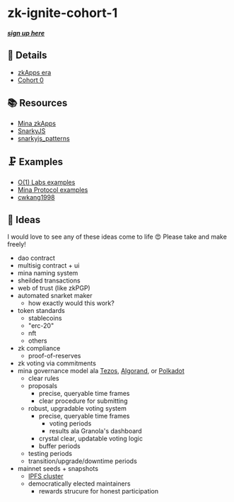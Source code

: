 # zk-ignite-cohort-1

##### [sign up here](https://minaprotocol.com/zkignite-cohort1-signup?utm_medium=community&utm_source=discord&utm_campaign=zkignite)

## 📰 Details

- [zkApps era](https://minaprotocol.com/blog/zkapps-era)
- [Cohort 0](https://minaprotocol.com/blog/zkignite-cohort0)

## 📚 Resources

- [Mina zkApps](https://www.youtube.com/watch?v=yTzAnftH7I8&list=PLx_U8qR-tMtLfCOZ1JSMHmvzw_QLDqKmo)
- [SnarkyJS](https://github.com/o1-labs/snarkyjs)
- [snarkyjs_patterns](https://github.com/chrlyz/snarkyjs_patterns)

## 🗜️ Examples

- [O(1) Labs examples](https://github.com/o1-labs/snarkyjs/tree/main/src/examples/zkapps)
- [Mina Protocol examples](https://github.com/MinaProtocol/mina/tree/develop/src/lib/zkapps_examples)
- [cwkang1998](https://github.com/cwkang1998/zk-ignite-cohort-0)

## 🦋 Ideas

I would love to see any of these ideas come to life 😍 Please take and make freely!

- dao contract
- multisig contract + ui
- mina naming system
- sheilded transactions
- web of trust (like zkPGP)
- automated snarket maker
  - how exactly would this work?
- token standards
  - stablecoins
  - "erc-20"
  - nft
  - others
- zk compliance
  - proof-of-reserves
- zk voting via commitments
- mina governance model ala [Tezos](https://tezos.com/governance/), [Algorand](https://www.algorand.foundation/governance), or [Polkadot](https://polkadot.network/blog/polkadot-governance/)
  - clear rules
  - proposals
    - precise, queryable time frames
    - clear procedure for submitting
  - robust, upgradable voting system
    - precise, queryable time frames
      - voting periods
      - results ala Granola's dashboard
    - crystal clear, updatable voting logic
    - buffer periods
  - testing periods
  - transition/upgrade/downtime periods
- mainnet seeds + snapshots
  - [IPFS cluster](https://github.com/ipfs-cluster/ipfs-cluster)
  - democratically elected maintainers
    - rewards strucure for honest participation
